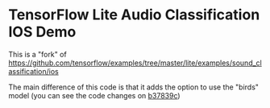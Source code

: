 # TensorFlow Lite Audio Classification IOS Demo

This is a "fork" of https://github.com/tensorflow/examples/tree/master/lite/examples/sound_classification/ios

The main difference of this code is that it adds the option to use the "birds" model (you can see the code changes on [b37839c](https://github.com/ghashi/tensor-flow-lite-task-audio-poc/commit/b37839c117abf5b6927750ba3f5b1e1ee5092281))
